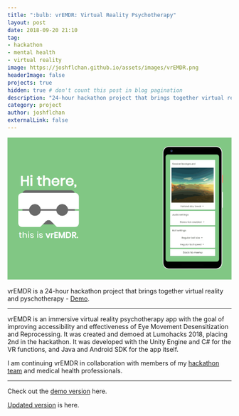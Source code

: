 ```yaml
---
title: ":bulb: vrEMDR: Virtual Reality Psychotherapy"
layout: post
date: 2018-09-20 21:10
tag: 
- hackathon
- mental health
- virtual reality
image: https://joshflchan.github.io/assets/images/vrEMDR.png
headerImage: false
projects: true
hidden: true # don't count this post in blog pagination
description: "24-hour hackathon project that brings together virtual reality and pyschotherapy."
category: project
author: joshflchan
externalLink: false
---
```


![Screenshot](https://raw.githubusercontent.com/joshflchan/joshflchan.github.io/master/assets/images/vrEMDR.PNG)

vrEMDR is a 24-hour hackathon project that brings together virtual reality and pyschotherapy - [Demo](https://eemdr.tech/).

---

vrEMDR is an immersive virtual reality psychotherapy app with the goal of improving accessibility and effectiveness 
of Eye Movement Desensitization and Reprocessing. It was created and demoed at Lumohacks 2018, placing 2nd in the 
hackathon. It was developed with the Unity Engine and C# for the VR functions, and Java and Android SDK for the app 
itself. 

I am continuing vrEMDR in collaboration with members of my [hackathon](https://adinkwok.com/) [team](http://georgexu99.github.io) 
and medical health professionals. 

---

Check out the [demo version](https://eemdr.tech/) here.

[Updated version](https://vremdr.io/) is here. 
